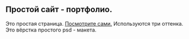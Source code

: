 ## Простой сайт - портфолио.
Это простая страница. [Посмотрите сами.](https://github-andrey.github.io/Simple-Portfolio/)
Используются три оттенка.
Это вёрстка простого psd - макета.
